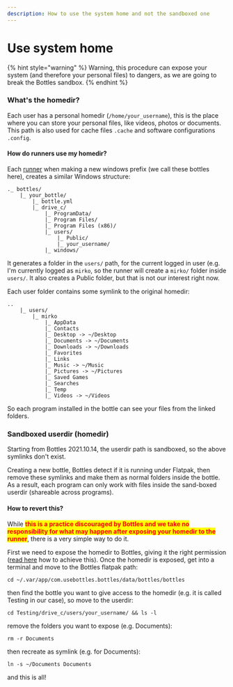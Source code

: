```yaml
---
description: How to use the system home and not the sandboxed one
---
```

# Use system home

{% hint style="warning" %}
Warning, this procedure can expose your system (and therefore your personal files) to dangers, as we are going to break the Bottles sandbox.
{% endhint %}

### What's the homedir?

Each user has a personal homedir (`/home/your_username`), this is the place where you can store your personal files, like videos, photos or documents. This path is also used for cache files `.cache` and software configurations `.config`.

#### How do runners use my homedir?

Each [runner](../../components/runners.md) when making a new windows prefix (we call these bottles here), creates a similar Windows structure:

```
._ bottles/
    |_ your_bottle/
        |_ bottle.yml
        |_ drive_c/
            |_ ProgramData/
            |_ Program Files/
            |_ Program Files (x86)/
            |_ users/
                |_ Public/
                |_ your_username/
            |_ windows/
```

It generates a folder in the `users/` path, for the current logged in user (e.g. I'm currently logged as `mirko`, so the runner will create a `mirko/` folder inside `users/`. It also creates a Public folder, but that is not our interest right now.

Each user folder contains some symlink to the original homedir:

```
..
    |_ users/
        |_ mirko
            |_ AppData
            |_ Contacts
            |_ Desktop -> ~/Desktop
            |_ Documents -> ~/Documents
            |_ Downloads -> ~/Downloads
            |_ Favorites
            |_ Links
            |_ Music -> ~/Music
            |_ Pictures -> ~/Pictures
            |_ Saved Games
            |_ Searches
            |_ Temp
            |_ Videos -> ~/Videos
```

So each program installed in the bottle can see your files from the linked folders.

### Sandboxed userdir (homedir)

Starting from Bottles 2021.10.14, the userdir path is sandboxed, so the above symlinks don't exist.

Creating a new bottle, Bottles detect if it is running under Flatpak, then remove these symlinks and make them as normal folders inside the bottle. As a result, each program can only work with files inside the sand-boxed userdir (shareable across programs).

#### How to revert this?

While <mark style="color:red;">**this is a practice discouraged by Bottles and we take no responsibility for what may happen after exposing your homedir to the runner**</mark>, there is a very simple way to do it.

First we need to expose the homedir to Bottles, giving it the right permission ([read here](./) how to achieve this). Once the homedir is exposed, get into a terminal and move to the Bottles flatpak path:

```
cd ~/.var/app/com.usebottles.bottles/data/bottles/bottles
```

then find the bottle you want to give access to the homedir (e.g. it is called Testing in our case), so move to the userdir:

```
cd Testing/drive_c/users/your_username/ && ls -l
```

remove the folders you want to expose (e.g. Documents):

```
rm -r Documents
```

then recreate as symlink (e.g. for Documents):

```
ln -s ~/Documents Documents
```

and this is all!
